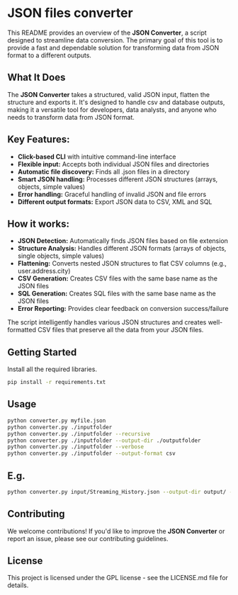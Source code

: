 JSON files converter
=========================

This README provides an overview of the **JSON Converter**, a script designed to streamline data conversion. The primary goal of this tool is to provide a fast and dependable solution for transforming data from JSON format to a different outputs.

## What It Does

The **JSON Converter** takes a structured, valid JSON input, flatten the structure and exports it. It's designed to handle csv and database outputs, making it a versatile tool for developers, data analysts, and anyone who needs to transform data from JSON format.

## Key Features:

- **Click-based CLI** with intuitive command-line interface
- **Flexible input:** Accepts both individual JSON files and directories
- **Automatic file discovery:** Finds all .json files in a directory
- **Smart JSON handling:** Processes different JSON structures (arrays, objects, simple values)
- **Error handling:** Graceful handling of invalid JSON and file errors
- **Different output formats:** Export JSON data to CSV, XML and SQL

## How it works:

- **JSON Detection:** Automatically finds JSON files based on file extension
- **Structure Analysis:** Handles different JSON formats (arrays of objects, single objects, simple values)
- **Flattening:** Converts nested JSON structures to flat CSV columns (e.g., user.address.city)
- **CSV Generation:** Creates CSV files with the same base name as the JSON files
- **SQL Generation:** Creates SQL files with the same base name as the JSON files
- **Error Reporting:** Provides clear feedback on conversion success/failure

The script intelligently handles various JSON structures and creates well-formatted CSV files that preserve all the data from your JSON files.

## Getting Started

Install all the required libraries.

```bash
pip install -r requirements.txt
```

## Usage


```bash
python converter.py myfile.json
python converter.py ./inputfolder
python converter.py ./inputfolder --recursive
python converter.py ./inputfolder --output-dir ./outputfolder
python converter.py ./inputfolder --verbose
python converter.py ./inputfolder --output-format csv
```

## E.g.

```bash
python converter.py input/Streaming_History.json --output-dir output/ --output-format csv --verbose
```

## Contributing

We welcome contributions! If you'd like to improve the **JSON Converter** or report an issue, please see our contributing guidelines.

## License

This project is licensed under the GPL license - see the LICENSE.md file for details.
